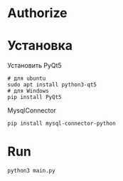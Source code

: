 # Authorize

# Установка
Установить PyQt5

````
# для ubuntu
sudo apt install python3-qt5
# для Windows
pip install PyQt5
````
MysqlConnector

``pip install mysql-connector-python``

# Run

``python3 main.py``